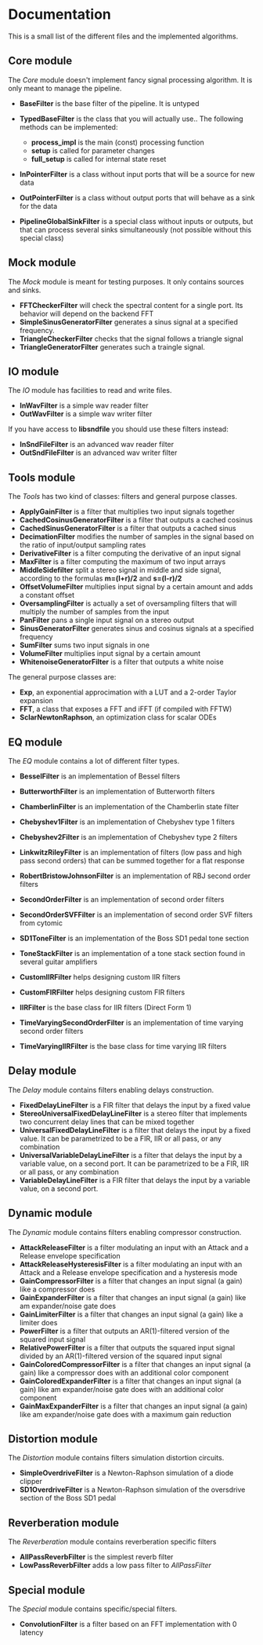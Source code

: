 Documentation
=============

This is a small list of the different files and the implemented algorithms.

Core module
-----------

The *Core* module doesn't implement fancy signal processing algorithm. It is only
meant to manage the pipeline.

* **BaseFilter** is the base filter of the pipeline. It is untyped
* **TypedBaseFilter** is the class that you will actually use.. The following methods can be implemented:

  * **process_impl** is the main (const) processing function
  * **setup** is called for parameter changes
  * **full_setup** is called for internal state reset

* **InPointerFilter** is a class without input ports that will be a source for new data
* **OutPointerFilter** is a class without output ports that will behave as a sink for the data
* **PipelineGlobalSinkFilter** is a special class without inputs or outputs, but that can process several sinks simultaneously (not possible without this special class)

Mock module
-----------

The *Mock* module is meant for testing purposes. It only contains sources and
sinks.

* **FFTCheckerFilter** will check the spectral content for a single port. Its behavior will depend on the backend FFT
* **SimpleSinusGeneratorFilter** generates a sinus signal at a specified frequency.
* **TriangleCheckerFilter** checks that the signal follows a triangle signal
* **TriangleGeneratorFilter** generates such a traingle signal.

IO module
---------

The *IO* module has facilities to read and write files.

* **InWavFilter** is a simple wav reader filter
* **OutWavFilter** is a simple wav writer filter

If you have access to **libsndfile** you should use these filters instead:

* **InSndFileFilter** is an advanced wav reader filter
* **OutSndFileFilter** is an advanced wav writer filter

Tools module
------------

The *Tools* has two kind of classes: filters and general purpose classes.

* **ApplyGainFilter** is a filter that multiplies two input signals together
* **CachedCosinusGeneratorFilter** is a filter that outputs a cached cosinus
* **CachedSinusGeneratorFilter** is a filter that outputs a cached sinus
* **DecimationFilter** modifies the number of samples in the signal based on the ratio of input/output sampling rates
* **DerivativeFilter** is a filter computing the derivative of an input signal
* **MaxFilter** is a filter computing the maximum of two input arrays
* **MiddleSidefilter** split a stereo signal in middle and side signal, according to the formulas **m=(l+r)/2** and **s=(l-r)/2**
* **OffsetVolumeFilter** multiplies input signal by a certain amount and adds a constant offset
* **OversamplingFilter** is actually a set of oversampling filters that will multiply the number of samples from the input
* **PanFilter** pans a single input signal on a stereo output
* **SinusGeneratorFilter** generates sinus and cosinus signals at a specified frequency
* **SumFilter** sums two input signals in one
* **VolumeFilter** multiplies input signal by a certain amount
* **WhitenoiseGeneratorFilter** is a filter that outputs a white noise

The general purpose classes are:

* **Exp**, an exponential approcimation with a LUT and a 2-order Taylor expansion
* **FFT**, a class that exposes a FFT and iFFT (if compiled with FFTW)
* **SclarNewtonRaphson**, an optimization class for scalar ODEs

EQ module
---------

The *EQ* module contains a lot of different filter types.

* **BesselFilter** is an implementation of Bessel filters
* **ButterworthFilter** is an implementation of Butterworth filters
* **ChamberlinFilter** is an implementation of the Chamberlin state filter
* **Chebyshev1Filter** is an implementation of Chebyshev type 1 filters
* **Chebyshev2Filter** is an implementation of Chebyshev type 2 filters
* **LinkwitzRileyFilter** is an implementation of filters (low pass and high pass second orders) that can be summed together for a flat response
* **RobertBristowJohnsonFilter** is an implementation of RBJ second order filters
* **SecondOrderFilter** is an implementation of second order filters
* **SecondOrderSVFFilter** is an implementation of second order SVF filters from cytomic

* **SD1ToneFilter** is an implementation of the Boss SD1 pedal tone section
* **ToneStackFilter** is an implementation of a tone stack section found in several guitar amplifiers

* **CustomIIRFilter** helps designing custom IIR filters
* **CustomFIRFilter** helps designing custom FIR filters

* **IIRFilter** is the base class for IIR filters (Direct Form 1)

* **TimeVaryingSecondOrderFilter** is an implementation of time varying second order filters
* **TimeVaryingIIRFilter** is the base class for time varying IIR filters

Delay module
------------

The *Delay* module contains filters enabling delays construction.

* **FixedDelayLineFilter** is a FIR filter that delays the input by a fixed value
* **StereoUniversalFixedDelayLineFilter** is a stereo filter that implements two concurrent delay lines that can be mixed together
* **UniversalFixedDelayLineFilter** is a filter that delays the input by a fixed value. It can be parametrized  to be a FIR, IIR or all pass, or any combination
* **UniversalVariableDelayLineFilter** is a filter that delays the input by a variable value, on a second port. It can be parametrized  to be a FIR, IIR or all pass, or any combination
* **VariableDelayLineFilter** is a FIR filter that delays the input by a variable value, on a second port.

Dynamic module
--------------

The *Dynamic* module contains filters enabling compressor construction.

* **AttackReleaseFilter** is a filter modulating an input with an Attack and a Release envelope specification
* **AttackReleaseHysteresisFilter** is a filter modulating an input with an Attack and a Release envelope specification and a hysteresis mode
* **GainCompressorFilter** is a filter that changes an input signal (a gain) like a compressor does
* **GainExpanderFilter** is a filter that changes an input signal (a gain) like am expander/noise gate does
* **GainLimiterFilter** is a filter that changes an input signal (a gain) like a limiter does
* **PowerFilter** is a filter that outputs an AR(1)-filtered version of the squared input signal
* **RelativePowerFilter** is a filter that outputs the squared input signal divided by an AR(1)-filtered version of the squared input signal
* **GainColoredCompressorFilter** is a filter that changes an input signal (a gain) like a compressor does with an additional color component
* **GainColoredExpanderFilter** is a filter that changes an input signal (a gain) like am expander/noise gate does with an additional color component
* **GainMaxExpanderFilter** is a filter that changes an input signal (a gain) like am expander/noise gate does with a maximum gain reduction

Distortion module
-----------------

The *Distortion* module contains filters simulation distortion circuits.

* **SimpleOverdriveFilter** is a Newton-Raphson simulation of a diode clipper
* **SD1OverdriveFilter** is a Newton-Raphson simulation of the oversdrive section of the Boss SD1 pedal

Reverberation module
--------------------

The *Reverberation* module contains reverberation specific filters

* **AllPassReverbFilter** is the simplest reverb filter
* **LowPassReverbFilter** adds a low pass filter to *AllPassFilter*

Special module
--------------

The *Special* module contains specific/special filters.

* **ConvolutionFilter** is a filter based on an FFT implementation with 0 latency

